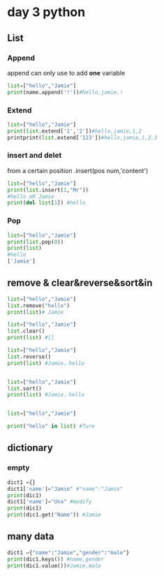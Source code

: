 # day 3 python

## List

### Append

append can only use to add **one** variable

```python
list=["hello","Jamie"]
print(name.append('!'))#hello,jamie,!

```

### Extend

```python
list=["hello","Jamie"]
print(list.extend['1','2'])#hello,jamie,1,2
printprint(list.extend['123'])#hello,jamie,1,2,3
```

### insert and delet

from a certain position  .insert(pos num,'content')

``` python
list=["hello","Jamie"]
print(list.insert(1,"Mr"))
#hello mR Jamie
print(del list[1]) #hello
```

### Pop

```python
list=["hello","Jamie"]
print(list.pop(0))
print(list)
#hello
['Jamie']
```

## remove & clear&reverse&sort&in

```python
list=["hello","Jamie"]
list.remove("hello")
print(list)# Jamie

list=["hello","Jamie"]
list.clear()
print(list) #[]

list=["hello","Jamie"]
list.reverse()
print(list) #Jamie，hello


list=["hello","Jamie"]
list.sort()
print(list) #Jamie，hello


list=["hello","Jamie"]

print("hello" in list) #Ture
```



## dictionary

### empty

``` python
dict1 ={}
dict1['name']="Jamie" #"name":"Jamie"
print(dic1)
dict1['name']="Una" #modify
print(dic1)
print(dic1.get("Name")) #Jamie
```

## many data

```python
dict1 ={"name":"Jamie","gender":"male"}
print(dic1.keys()) #name,gender
print(dic1.value())#Jamie,male
```



